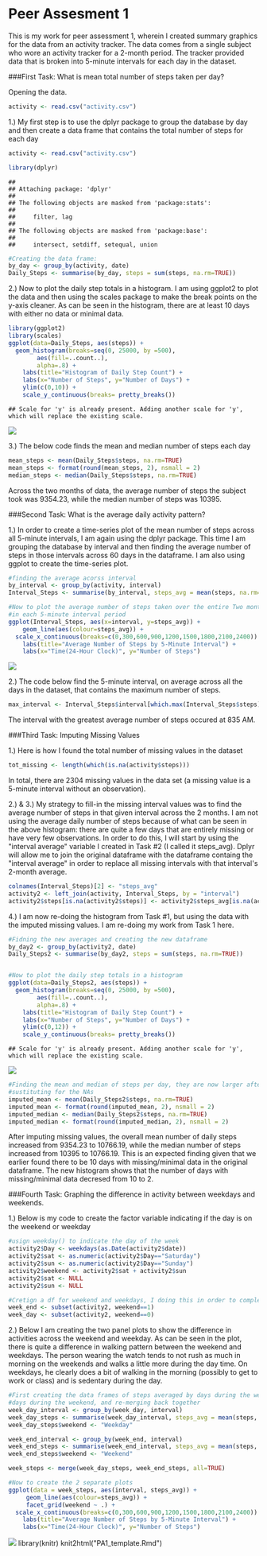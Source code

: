 # Peer Assesment 1

This is my work for peer assessment 1, wherein I created summary graphics for the data from an activity tracker.  The data comes from a single subject who wore an activity tracker for a 2-month period.  The tracker provided data that is broken into 5-minute intervals for each day in the dataset.

###First Task: What is mean total number of steps taken per day?

Opening the data.

```r
activity <- read.csv("activity.csv")
```

1.) My first step is to use the dplyr package to group the database by day and then create a data frame that contains the total number of steps for each day

```r
activity <- read.csv("activity.csv")

library(dplyr)
```

```
## 
## Attaching package: 'dplyr'
## 
## The following objects are masked from 'package:stats':
## 
##     filter, lag
## 
## The following objects are masked from 'package:base':
## 
##     intersect, setdiff, setequal, union
```

```r
#Creating the data frame:
by_day <- group_by(activity, date)
Daily_Steps <- summarise(by_day, steps = sum(steps, na.rm=TRUE))
```

2.) Now to plot the daily step totals in a histogram. I am using ggplot2 to plot the data and then using the scales package to make the break points on the y-axis cleaner. As can be seen in the histogram, there are at least 10 days with either no data or minimal data.

```r
library(ggplot2)
library(scales)
ggplot(data=Daily_Steps, aes(steps)) +
  geom_histogram(breaks=seq(0, 25000, by =500), 
		aes(fill=..count..),
		alpha=.8) +
	labs(title="Histogram of Daily Step Count") +
	labs(x="Number of Steps", y="Number of Days") +
	ylim(c(0,10)) +
	scale_y_continuous(breaks= pretty_breaks())
```

```
## Scale for 'y' is already present. Adding another scale for 'y', which will replace the existing scale.
```

![](PA1_template_files/figure-html/first_histo-1.png) 

3.) The below code finds the mean and median number of steps each day

```r
mean_steps <- mean(Daily_Steps$steps, na.rm=TRUE)
mean_steps <- format(round(mean_steps, 2), nsmall = 2)
median_steps <- median(Daily_Steps$steps, na.rm=TRUE)
```

Across the two months of data, the average number of steps the subject took was 9354.23, while the median number of steps was 10395.



###Second Task: What is the average daily activity pattern?



1.) In order to create a time-series plot of the mean number of steps across all 5-minute intervals, I am again using the dplyr package.  This time I am grouping the database by interval and then finding the average number of steps in those intervals across 60 days in the dataframe.  I am also using ggplot to create the time-series plot.


```r
#finding the average acorss interval
by_interval <- group_by(activity, interval)
Interval_Steps <- summarise(by_interval, steps_avg = mean(steps, na.rm=TRUE))

#Now to plot the average number of steps taken over the entire Two month period
#in each 5-minute interval period
ggplot(Interval_Steps, aes(x=interval, y=steps_avg)) +
    geom_line(aes(colour=steps_avg)) +
  scale_x_continuous(breaks=c(0,300,600,900,1200,1500,1800,2100,2400)) +
	labs(title="Average Number of Steps by 5-Minute Interval") +
	labs(x="Time(24-Hour Clock)", y="Number of Steps")
```

![](PA1_template_files/figure-html/interval_timeseries-1.png) 

2.) The code below find the 5-minute interval, on average across all the days in the dataset, that contains the maximum number of steps.

```r
max_interval <- Interval_Steps$interval[which.max(Interval_Steps$steps)]
```

The interval with the greatest average number of steps occured at 835 AM.




###Third Task: Imputing Missing Values


1.) Here is how I found the total number of missing values in the dataset

```r
tot_missing <- length(which(is.na(activity$steps)))
```

In total, there are 2304 missing values in the data set (a missing value is a 5-minute interval without an observation).


2.) & 3.) My strategy to fill-in the missing interval values was to find the average number of steps in that given interval across the 2 months. I am not using the average daily number of steps because of what can be seen in the above histogram: there are quite a few days that are entirely missing or have very few observations. In order to do this, I will start by using the "interval average" variable I created in Task #2 (I called it steps_avg). Dplyr will allow me to join the original dataframe with the dataframe containg the "interval average" in order to replace all missing intervals with that interval's 2-month average.


```r
colnames(Interval_Steps)[2] <- "steps_avg"
activity2 <- left_join(activity, Interval_Steps, by = "interval")
activity2$steps[is.na(activity2$steps)] <- activity2$steps_avg[is.na(activity2$steps)]
```

4.) I am now re-doing the histogram from Task #1, but using the data with the imputed missing values.  I am re-doing my work from Task 1 here.


```r
#Fidning the new averages and creating the new dataframe
by_day2 <- group_by(activity2, date)
Daily_Steps2 <- summarise(by_day2, steps = sum(steps, na.rm=TRUE))


#Now to plot the daily step totals in a histogram
ggplot(data=Daily_Steps2, aes(steps)) +
  geom_histogram(breaks=seq(0, 25000, by =500), 
		aes(fill=..count..),
		alpha=.8) +
	labs(title="Histogram of Daily Step Count") +
	labs(x="Number of Steps", y="Number of Days") +
	ylim(c(0,12)) +
	scale_y_continuous(breaks= pretty_breaks())
```

```
## Scale for 'y' is already present. Adding another scale for 'y', which will replace the existing scale.
```

![](PA1_template_files/figure-html/imputed_histo-1.png) 

```r
#Finding the mean and median of steps per day, they are now larger after 
#sustituting for the NAs
imputed_mean <- mean(Daily_Steps2$steps, na.rm=TRUE)
imputed_mean <- format(round(imputed_mean, 2), nsmall = 2)
imputed_median <- median(Daily_Steps2$steps, na.rm=TRUE)
imputed_median <- format(round(imputed_median, 2), nsmall = 2)
```


After imputing missing values, the overall mean number of daily steps increased from 9354.23 to 10766.19, while the median number of steps increased from 10395 to 10766.19.  This is an expected finding given that we earlier found there to be 10 days with missing/minimal data in the original dataframe.  The new histogram shows that the number of days with missing/minimal data decresed from 10 to 2.




###Fourth Task: Graphing the difference in activity between weekdays and weekends.



1.) Below is my code to create the factor variable indicating if the day is on the weekend or weekday


```r
#usign weekday() to indicate the day of the week
activity2$Day <- weekdays(as.Date(activity2$date))
activity2$sat <- as.numeric(activity2$Day=="Saturday")
activity2$sun <- as.numeric(activity2$Day=="Sunday")
activity2$weekend <- activity2$sat + activity2$sun
activity2$sat <- NULL
activity2$sun <- NULL

#Cretign a df for weekend and weekdays, I doing this in order to complete the next step
week_end <- subset(activity2, weekend==1)
week_day <- subset(activity2, weekend==0)
```

2.) Below I am creating the two panel plots to show the difference in activities across the weekend and weekday.  As can be seen in the plot, there is quite a difference in walking pattern between the weekend and weekdays.  The person wearing the watch tends to not rush as much in morning on the weekends and walks a little more during the day time.  On weekdays, he clearly does a bit of walking in the morning (possibly to get to work or class) and is sedentary during the day.


```r
#First creating the data frames of steps averaged by days during the week and
#days during the weekend, and re-merging back together 
week_day_interval <- group_by(week_day, interval)
week_day_steps <- summarise(week_day_interval, steps_avg = mean(steps, na.rm=TRUE))
week_day_steps$weekend <- "Weekday"

week_end_interval <- group_by(week_end, interval)
week_end_steps <- summarise(week_end_interval, steps_avg = mean(steps, na.rm=TRUE))
week_end_steps$weekend <- "Weekend"

week_steps <- merge(week_day_steps, week_end_steps, all=TRUE)

#Now to create the 2 separate plots
ggplot(data = week_steps, aes(interval, steps_avg)) +
     geom_line(aes(colour=steps_avg)) +
     facet_grid(weekend ~ .) +
  scale_x_continuous(breaks=c(0,300,600,900,1200,1500,1800,2100,2400)) +
	labs(title="Average Number of Steps by 5-Minute Interval") +
	labs(x="Time(24-Hour Clock)", y="Number of Steps")
```

![](PA1_template_files/figure-html/week_plot-1.png) 
library(knitr)
knit2html("PA1_template.Rmd")
